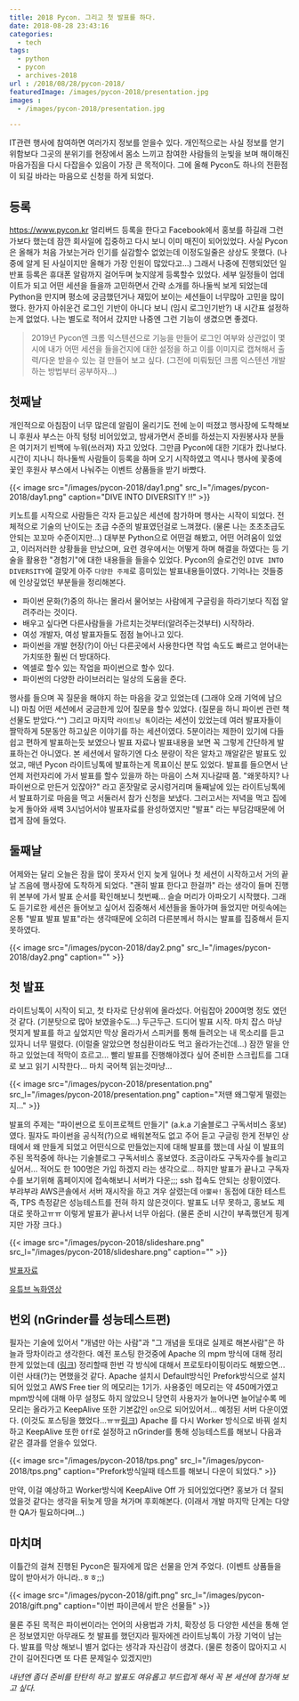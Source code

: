 ```yaml
---
title: 2018 Pycon. 그리고 첫 발표를 하다.
date: 2018-08-28 23:43:16
categories:
  - tech
tags: 
  - python
  - pycon
  - archives-2018
url : /2018/08/28/pycon-2018/
featuredImage: /images/pycon-2018/presentation.jpg
images :
  - /images/pycon-2018/presentation.jpg

---
```

IT관련 행사에 참여하면 여러가지 정보를 얻을수 있다. 개인적으로는 사실 정보를 얻기 위함보다 그곳의  분위기를 현장에서 몸소 느끼고 참여한 사람들의 눈빛을 보며 해이해진 마음가짐을 다시 다잡을수 있음이 가장 큰 목적이다. 그에 올해 Pycon도 하나의 전환점이 되길 바라는 마음으로 신청을 하게 되었다. 
<!-- more -->

## 등록
https://www.pycon.kr
얼리버드 등록을 한다고 Facebook에서 홍보를 하길래 그런가보다 했는데 잠깐 회사일에 집중하고 다시 보니 이미 매진이 되어있었다. 사실 Pycon 은 올해가 처음 가보는거라 인기를 실감할수 없었는데 이정도일줄은 상상도 못했다. (나중에 알게 된 사실이지만 올해가 가장 인원이 많았다고...) 그래서 나중에 진행되었던 일반표 등록은 휴대폰 알람까지 걸어두며 늦지않게 등록할수 있었다. 세부 일정들이 업데이트가 되고 어떤 세션을 들을까 고민하면서 간략 소개를 하나둘씩 보게 되었는데 Python을 만지며 평소에 궁금했던거나 재밌어 보이는 세션들이 너무많아 고민을 많이 했다. 한가지 아쉬운건 로그인 기반이 아니다 보니 (임시 로그인기반?) 내 시간표 설정하는게 없었다. 나는 별도로 적어서 갔지만 나중엔 그런 기능이 생겼으면 좋겠다. 

> 2019년 Pycon엔 크롬 익스텐션으로 기능을 만들어 로그인 여부와 상관없이 몇시에 내가 어떤 세션을 들을건지에 대한 설정을 하고 이를 이미지로 캡쳐해서 출력/다운 받을수 있는 걸 만들어 보고 싶다. (그전에 미뤄뒀던 크롬 익스텐션 개발하는 방법부터 공부하자...)

## 첫째날
개인적으로 아침잠이 너무 많은데 알림이 울리기도 전에 눈이 떠졌고 행사장에 도착해보니 후원사 부스는 아직 텅텅 비어있었고, 밤새가면서 준비를 하셨는지 자원봉사자 분들은 여기저기 빈백에 누워(쓰러져) 자고 있었다. 그만큼 Pycon에 대한 기대가 컸나보다. 시간이 지나니 하나둘씩 사람들이 등록을 하며 오기 시작하였고 역시나 행사에 꽃중에 꽃인 후원사 부스에서 나눠주는 이벤트 상품들을 받기 바빴다. 

{{< image src="/images/pycon-2018/day1.png" src_l="/images/pycon-2018/day1.png" caption="DIVE INTO DIVERSITY !!" >}}

키노트를 시작으로 사람들은 각자 듣고싶은 세션에 참가하며 행사는 시작이 되었다. 전체적으로 기술의 난이도는 초급 수준의 발표였던걸로 느껴졌다. (물론 나는 초초초급도 안되는 꼬꼬마 수준이지만...) 대부분 Python으로 어떤걸 해봤고, 어떤 어려움이 있었고, 이러저러한 상황들을 만났으며, 요런 경우에서는 어떻게 하며 해결을 하였다는 등 기술을 활용한 "경험기"에 대한 내용들을 들을수 있었다.
Pycon의 슬로건인 `DIVE INTO DIVERSITY`에 걸맞게 아주 `다양한 주제`로 흥미있는 발표내용들이였다. 기억나는 것들중에 인상깊었던 부분들을 정리해본다.
- 파이썬 문화(?)중의 하나는 몰라서 물어보는 사람에게 구글링을 하라기보다 직접 알려주라는 것이다.
- 배우고 싶다면 다른사람들을 가르치는것부터(알려주는것부터) 시작하라.
- 여성 개발자, 여성 발표자들도 점점 늘어나고 있다.
- 파이썬을 개발 현장(?)이 아닌 다른곳에서 사용한다면 작업 속도도 빠르고 얻어내는 가치또한 훨씬 더 방대하다.
- 엑셀로 할수 있는 작업을 파이썬으로 할수 있다. 
- 파이썬의 다양한 라이브러리는 일상의 도움을 준다.

행사를 들으며 꼭 질문을 해야지 하는 마음을 갖고 있었는데 (그래야 오래 기억에 남으니) 마침 어떤 세션에서 궁금한게 있어 질문을 할수 있었다. (질문을 하니 파이썬 관련 책 선물도 받았다.^^)
그리고 마지막 `라이트닝 톡`이라는 세션이 있었는데 여러 발표자들이 짤막하게 5분동안 하고싶은 이야기를 하는 세션이였다. 5분이라는 제한이 있기에 다들 쉽고 편하게 발표하는듯 보였으나 발표 자료나 발표내용을 보면 꼭 그렇게 간단하게 발표하는건 아니였다. 본 세션에서 말하기엔 다소 분량이 작은 알차고 깨알같은 발표도 있었고, 매년 Pycon 라이트닝톡에 발표하는게 목표이신 분도 있었다. 
발표를 들으면서 난 언제 저런자리에 가서 발표를 할수 있을까 하는 마음이 스쳐 지나갈때 쯤. "왜못하지? 나 파이썬으로 만든거 있잖아?" 라고 혼잣말로 궁시렁거리며 둘째날에 있는 라이트닝톡에서 발표하기로 마음을 먹고 서둘러서 참가 신청을 보냈다. 그러고서는 저녁을 먹고 집에 늦게 돌아와 새벽 3시넘어서야 발표자료를 완성하였지만 "발표" 라는 부담감때문에 어렵게 잠에 들었다.

## 둘째날
어제와는 달리 오늘은 잠을 많이 못자서 인지 늦게 일어나 첫 세션이 시작하고서 거의 끝날 즈음에 행사장에 도착하게 되었다. "괜히 발표 한다고 한걸까" 라는 생각이 들며 진행위 본부에 가서 발표 순서를 확인해보니 첫번째... 슬슬 머리가 아파오기 시작했다. 그래도 듣기로한 세션은 들어보고 싶어서 집중해서 세션들을 돌아가며 들었지만 머릿속에는 온통 "발표 발표 발표"라는 생각때문에 오히려 다른분께서 하시는 발표를 집중해서 듣지 못하였다.

{{< image src="/images/pycon-2018/day2.png" src_l="/images/pycon-2018/day2.png" caption="" >}}

## 첫 발표
라이트닝톡이 시작이 되고, 첫 타자로 단상위에 올라섰다. 어림잡아 200여명 정도 였던것 같다. (기분탓으로 많아 보였을수도...) 두근두근. 드디어 발표 시작. 마치 잡스 마냥 멋지게 발표를 하고 싶었지만 막상 올라가서 스피커를 통해 들려오는 내 목소리를 듣고 있자니 너무 떨렸다. (이럴줄 알았으면 청심환이라도 먹고 올라가는건데...) 잠깐 말을 안하고 있었는데 적막이 흐르고... 빨리 발표를 진행해야겠다 싶어 준비한 스크립트를 그대로 보고 읽기 시작한다... 마치 국어책 읽는것마냥...

{{< image src="/images/pycon-2018/presentation.png" src_l="/images/pycon-2018/presentation.png" caption="저땐 왜그렇게 떨렸는지..." >}}

발표의 주제는 "파이썬으로 토이프로젝트 만들기" (a.k.a 기술블로그 구독서비스 홍보) 였다. 필자도 파이썬을 공식적(?)으로 배워본적도 없고 주어 듣고 구글링 한게 전부인 상태에서 왜 만들게 되었고 어떤식으로 만들었는지에 대해 발표를 했는데 사실 이 발표의 주된 목적중에 하나는 기술블로그 구독서비스 홍보였다. 조금이라도 구독자수를 늘리고 싶어서... 적어도 한 100명은 가입 하겠지 라는 생각으로...
하지만 발표가 끝나고 구독자수를 보기위해 홈페이지에 접속해보니 서버가 다운;;; ssh 접속도 안되는 상황이였다. 부랴부랴 AWS콘솔에서 서버 재시작을 하고 겨우 살렸는데 `아뿔싸!` 동접에 대한 테스트 즉, TPS 측정같은 성능테스트를 전혀 하지 않은것이다. 발표도 너무 못하고, 홍보도 제대로 못하고ㅠㅠ 이렇게 발표가 끝나서 너무 아쉽다. (물론 준비 시간이 부족했던게 핑계지만 가장 크다.)

{{< image src="/images/pycon-2018/slideshare.png" src_l="/images/pycon-2018/slideshare.png" caption="" >}}

[발표자료](https://www.pycon.kr/2018/program/81)

[유튜브 녹화영상](https://www.youtube.com/watch?v=ugm706IAqg0&start=23537)

## 번외 (nGrinder를 성능테스트편)
필자는 기술에 있어서 "개념만 아는 사람"과 "그 개념을 토대로 실제로 해본사람"은 하늘과 땅차이라고 생각한다. 예전 포스팅 한것중에 Apache 의 mpm 방식에 대해 정리한게 있었는데 ([링크](https://taetaetae.github.io/2018/06/27/apache-vs-nginx/)) 정리할때 한번 각 방식에 대해서 프로토타이핑이라도 해봤으면... 이런 사태(?)는 면했을것 같다. Apache 설치시 Default방식인 Prefork방식으로 설치되어 있었고 AWS Free tier 의 메모리는 1기가. 사용중인 메모리는 약 450메가였고 mpm방식에 대해 아무 설정도 하지 않았으니 당연히 사용자가 늘어나면 늘어날수록 메모리는 올라가고 KeepAlive 또한 기본값인 `on`으로 되어있어서... 예정된 서버 다운이였다. (이것도 포스팅을 했었다...ㅠㅠ[링크](https://taetaetae.github.io/2017/08/28/apache-keep-alive/))
Apache 를 다시 Worker 방식으로 바꿔 설치하고 KeepAlive 또한 `Off`로 설정하고 nGrinder를 통해 성능테스트를 해보니 다음과 같은 결과를 얻을수 있었다.

{{< image src="/images/pycon-2018/tps.png" src_l="/images/pycon-2018/tps.png" caption="Prefork방식일때 테스트를 해보니 다운이 되었다." >}}

만약, 이걸 예상하고 Worker방식에 KeepAlive Off 가 되어있었다면? 홍보가 더 잘되었을것 같다는 생각을 뒤늦게 땅을 쳐가며 후회해본다. (이래서 개발 마지막 단계는 다양한 QA가 필요하다며...)

## 마치며
이틀간의 걸쳐 진행된 Pycon은 필자에게 많은 선물을 안겨 주었다. (이벤트 상품들을 많이 받아서가 아니라..ㅎㅎ;;)

{{< image src="/images/pycon-2018/gift.png" src_l="/images/pycon-2018/gift.png" caption="이번 파이콘에서 받은 선물들" >}}

물론 주된 목적은 파이썬이라는 언어의 사용법과 가치, 확장성 등 다양한 세션을 통해 얻은 정보였지만 아무래도 첫 발표를 했던지라 필자에겐 라이트닝톡이 가장 기억이 남는다. 발표를 막상 해보니 별거 없다는 생각과 자신감이 생겼다. (물론 청중이 많아지고 시간이 길어진다면 또 다른 문제일수 있겠지만) 

*내년엔 좀더 준비를 탄탄히 하고 발표도 여유롭고 부드럽게 해서 꼭 본 세션에 참가해 보고 싶다.*